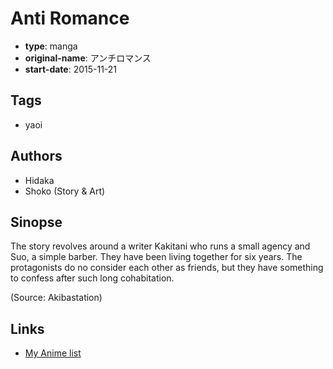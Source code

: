 # Anti Romance

-   **type**: manga
-   **original-name**: アンチロマンス
-   **start-date**: 2015-11-21

## Tags

-   yaoi

## Authors

-   Hidaka
-   Shoko (Story & Art)

## Sinopse

The story revolves around a writer Kakitani who runs a small agency and Suo, a simple barber. They have been living together for six years. The protagonists do no consider each other as friends, but they have something to confess after such long cohabitation.

(Source: Akibastation)

## Links

-   [My Anime list](https://myanimelist.net/manga/95105/Anti_Romance)
